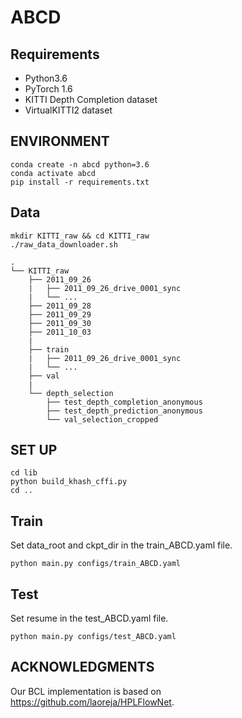 # ABCD

## Requirements

* Python3.6
* PyTorch 1.6
* KITTI Depth Completion dataset
* VirtualKITTI2 dataset

## ENVIRONMENT

```
conda create -n abcd python=3.6
conda activate abcd
pip install -r requirements.txt
```

## Data
```
mkdir KITTI_raw && cd KITTI_raw
./raw_data_downloader.sh
```
```
.
└── KITTI_raw
    ├── 2011_09_26
    |   ├── 2011_09_26_drive_0001_sync
    |   └── ...
    ├── 2011_09_28
    ├── 2011_09_29
    ├── 2011_09_30
    ├── 2011_10_03
    |
    ├── train
    |   ├── 2011_09_26_drive_0001_sync
    |   └── ...
    ├── val
    |
    └── depth_selection
        ├── test_depth_completion_anonymous
        ├── test_depth_prediction_anonymous
        └── val_selection_cropped
```

## SET UP
```
cd lib 
python build_khash_cffi.py 
cd ..
```

## Train
Set data_root and ckpt_dir in the train_ABCD.yaml file.
```
python main.py configs/train_ABCD.yaml
```

## Test
Set resume in the test_ABCD.yaml file.
```
python main.py configs/test_ABCD.yaml
```

## ACKNOWLEDGMENTS
Our BCL implementation is based on https://github.com/laoreja/HPLFlowNet. 
